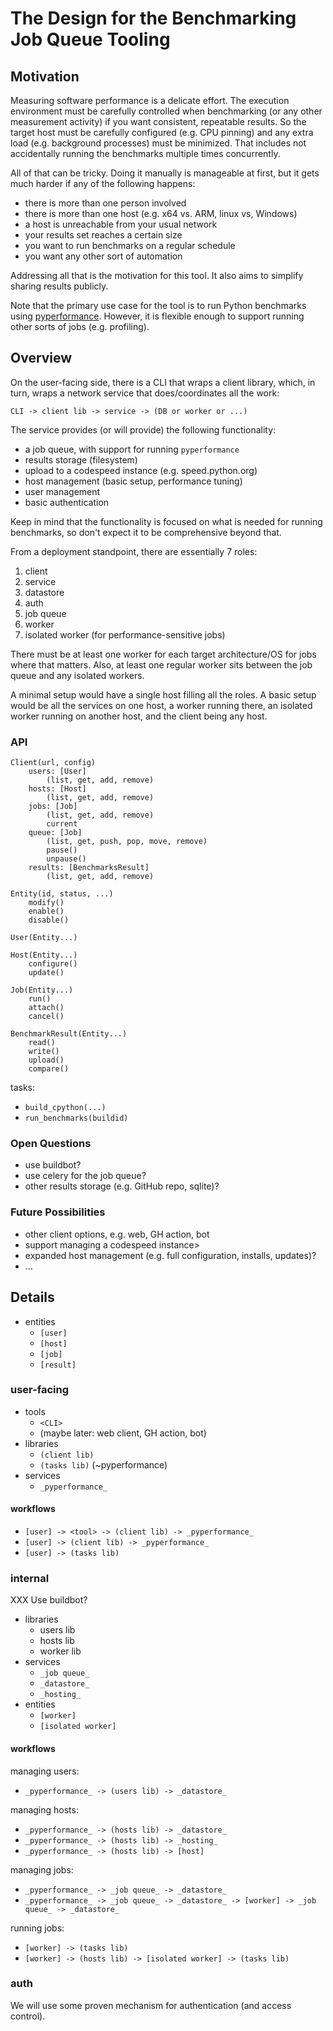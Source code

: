 # The Design for the Benchmarking Job Queue Tooling

## Motivation

Measuring software performance is a delicate effort.  The execution
environment must be carefully controlled when benchmarking (or any
other measurement activity) if you want consistent, repeatable results.
So the target host must be carefully configured (e.g. CPU pinning)
and any extra load (e.g. background processes) must be minimized.
That includes not accidentally running the benchmarks multiple
times concurrently.

All of that can be tricky.  Doing it manually is manageable at first,
but it gets much harder if any of the following happens:

* there is more than one person involved
* there is more than one host (e.g. x64 vs. ARM, linux vs, Windows)
* a host is unreachable from your usual network
* your results set reaches a certain size
* you want to run benchmarks on a regular schedule
* you want any other sort of automation

Addressing all that is the motivation for this tool.  It also aims
to simplify sharing results publicly.

Note that the primary use case for the tool is to run Python benchmarks
using [pyperformance](https://github.com/python/pyperformance).
However, it is flexible enough to support running other
sorts of jobs (e.g. profiling).

## Overview

On the user-facing side, there is a CLI that wraps a client library,
which, in turn, wraps a network service that does/coordinates all the
work:

   `CLI -> client lib -> service -> (DB or worker or ...)`

The service provides (or will provide) the following functionality:

* a job queue, with support for running `pyperformance`
* results storage (filesystem)
* upload to a codespeed instance (e.g. speed.python.org)
* host management (basic setup, performance tuning)
* user management
* basic authentication

Keep in mind that the functionality is focused on what is needed
for running benchmarks, so don't expect it to be comprehensive
beyond that.

From a deployment standpoint, there are essentially 7 roles:

1. client
2. service
3. datastore
4. auth
5. job queue
6. worker
7. isolated worker (for performance-sensitive jobs)

There must be at least one worker for each target architecture/OS
for jobs where that matters.  Also, at least one regular worker
sits between the job queue and any isolated workers.

A minimal setup would have a single host filling all the roles.
A basic setup would be all the services on one host, a worker
running there, an isolated worker running on another host,
and the client being any host.

### API

```
Client(url, config)
    users: [User]
        (list, get, add, remove)
    hosts: [Host]
        (list, get, add, remove)
    jobs: [Job]
        (list, get, add, remove)
        current
    queue: [Job]
        (list, get, push, pop, move, remove)
        pause()
        unpause()
    results: [BenchmarksResult]
        (list, get, add, remove)

Entity(id, status, ...)
    modify()
    enable()
    disable()

User(Entity...)

Host(Entity...)
    configure()
    update()

Job(Entity...)
    run()
    attach()
    cancel()

BenchmarkResult(Entity...)
    read()
    write()
    upload()
    compare()
```

tasks:
* `build_cpython(...)`
* `run_benchmarks(buildid)`

### Open Questions

* use buildbot?
* use celery for the job queue?
* other results storage (e.g. GitHub repo, sqlite)?

### Future Possibilities

* other client options, e.g. web, GH action, bot
* support managing a codespeed instance>
* expanded host management (e.g. full configuration, installs, updates)?
* ...


## Details

* entities
    * `[user]`
    * `[host]`
    * `[job]`
    * `[result]`

### user-facing

* tools
    * `<CLI>`
    * (maybe later:  web client, GH action, bot)
* libraries
    * `(client lib)`
    * `(tasks lib)`  (~pyperformance)
* services
    * `_pyperformance_`

#### workflows

* `[user] -> <tool> -> (client lib) -> _pyperformance_`
* `[user] -> (client lib) -> _pyperformance_`
* `[user] -> (tasks lib)`


### internal

XXX Use buildbot?

* libraries
    * users lib
    * hosts lib
    * worker lib
* services
    * `_job queue_`
    * `_datastore_`
    * `_hosting_`
* entities
    * `[worker]`
    * `[isolated worker]`

#### workflows

managing users:
* `_pyperformance_ -> (users lib) -> _datastore_`

managing hosts:
* `_pyperformance_ -> (hosts lib) -> _datastore_`
* `_pyperformance_ -> (hosts lib) -> _hosting_`
* `_pyperformance_ -> (hosts lib) -> [host]`

managing jobs:
* `_pyperformance_ -> _job queue_ -> _datastore_`
* `_pyperformance_ -> _job queue_ -> _datastore_ -> [worker] -> _job queue_ -> _datastore_`

running jobs:
* `[worker] -> (tasks lib)`
* `[worker] -> (hosts lib) -> [isolated worker] -> (tasks lib)`


### auth

We will use some proven mechanism for authentication (and access control).
